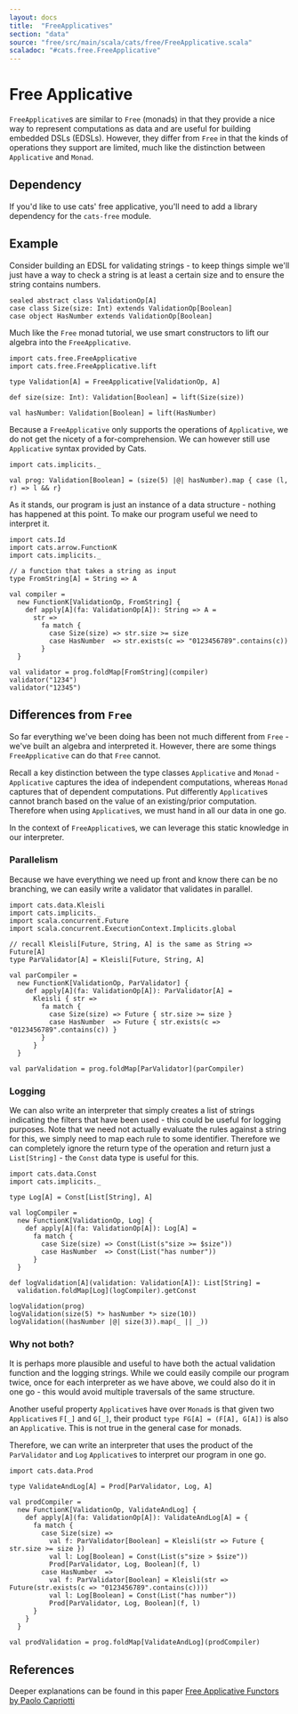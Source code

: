 ```yaml
---
layout: docs
title:  "FreeApplicatives"
section: "data"
source: "free/src/main/scala/cats/free/FreeApplicative.scala"
scaladoc: "#cats.free.FreeApplicative"
---
```

# Free Applicative

`FreeApplicative`s are similar to `Free` (monads) in that they provide a nice way to represent
computations as data and are useful for building embedded DSLs (EDSLs). However, they differ
from `Free` in that the kinds of operations they support are limited, much like the distinction
between `Applicative` and `Monad`.

## Dependency

If you'd like to use cats' free applicative, you'll need to add a library dependency
for the `cats-free` module.

## Example
Consider building an EDSL for validating strings - to keep things simple we'll just have
a way to check a string is at least a certain size and to ensure the string contains numbers.

```tut:silent
sealed abstract class ValidationOp[A]
case class Size(size: Int) extends ValidationOp[Boolean]
case object HasNumber extends ValidationOp[Boolean]
```

Much like the `Free` monad tutorial, we use smart constructors to lift our algebra into the `FreeApplicative`.

```tut:silent
import cats.free.FreeApplicative
import cats.free.FreeApplicative.lift

type Validation[A] = FreeApplicative[ValidationOp, A]

def size(size: Int): Validation[Boolean] = lift(Size(size))

val hasNumber: Validation[Boolean] = lift(HasNumber)
```

Because a `FreeApplicative` only supports the operations of `Applicative`, we do not get the nicety
of a for-comprehension. We can however still use `Applicative` syntax provided by Cats.

```tut:silent
import cats.implicits._

val prog: Validation[Boolean] = (size(5) |@| hasNumber).map { case (l, r) => l && r}
```

As it stands, our program is just an instance of a data structure - nothing has happened
at this point. To make our program useful we need to interpret it.

```tut:silent
import cats.Id
import cats.arrow.FunctionK
import cats.implicits._

// a function that takes a string as input
type FromString[A] = String => A

val compiler =
  new FunctionK[ValidationOp, FromString] {
    def apply[A](fa: ValidationOp[A]): String => A =
      str =>
        fa match {
          case Size(size) => str.size >= size
          case HasNumber  => str.exists(c => "0123456789".contains(c))
        }
  }
```

```tut:book
val validator = prog.foldMap[FromString](compiler)
validator("1234")
validator("12345")
```

## Differences from `Free`
So far everything we've been doing has been not much different from `Free` - we've built
an algebra and interpreted it. However, there are some things `FreeApplicative` can do that
`Free` cannot.

Recall a key distinction between the type classes `Applicative` and `Monad` - `Applicative`
captures the idea of independent computations, whereas `Monad` captures that of dependent
computations. Put differently `Applicative`s cannot branch based on the value of an existing/prior
computation. Therefore when using `Applicative`s, we must hand in all our data in one go.

In the context of `FreeApplicative`s, we can leverage this static knowledge in our interpreter.

### Parallelism
Because we have everything we need up front and know there can be no branching, we can easily
write a validator that validates in parallel.

```tut:silent
import cats.data.Kleisli
import cats.implicits._
import scala.concurrent.Future
import scala.concurrent.ExecutionContext.Implicits.global

// recall Kleisli[Future, String, A] is the same as String => Future[A]
type ParValidator[A] = Kleisli[Future, String, A]

val parCompiler =
  new FunctionK[ValidationOp, ParValidator] {
    def apply[A](fa: ValidationOp[A]): ParValidator[A] =
      Kleisli { str =>
        fa match {
          case Size(size) => Future { str.size >= size }
          case HasNumber  => Future { str.exists(c => "0123456789".contains(c)) }
        }
      }
  }

val parValidation = prog.foldMap[ParValidator](parCompiler)
```

### Logging
We can also write an interpreter that simply creates a list of strings indicating the filters that
have been used - this could be useful for logging purposes. Note that we need not actually evaluate
the rules against a string for this, we simply need to map each rule to some identifier. Therefore
we can completely ignore the return type of the operation and return just a `List[String]` - the
`Const` data type is useful for this.

```tut:silent
import cats.data.Const
import cats.implicits._

type Log[A] = Const[List[String], A]

val logCompiler =
  new FunctionK[ValidationOp, Log] {
    def apply[A](fa: ValidationOp[A]): Log[A] =
      fa match {
        case Size(size) => Const(List(s"size >= $size"))
        case HasNumber  => Const(List("has number"))
      }
  }

def logValidation[A](validation: Validation[A]): List[String] =
  validation.foldMap[Log](logCompiler).getConst
```

```tut:book
logValidation(prog)
logValidation(size(5) *> hasNumber *> size(10))
logValidation((hasNumber |@| size(3)).map(_ || _))
```

### Why not both?
It is perhaps more plausible and useful to have both the actual validation function and the logging
strings. While we could easily compile our program twice, once for each interpreter as we have above,
we could also do it in one go - this would avoid multiple traversals of the same structure.

Another useful property `Applicative`s have over `Monad`s is that given two `Applicative`s `F[_]` and
`G[_]`, their product `type FG[A] = (F[A], G[A])` is also an `Applicative`. This is not true in the general
case for monads.

Therefore, we can write an interpreter that uses the product of the `ParValidator` and `Log` `Applicative`s
to interpret our program in one go.

```tut:silent
import cats.data.Prod

type ValidateAndLog[A] = Prod[ParValidator, Log, A]

val prodCompiler =
  new FunctionK[ValidationOp, ValidateAndLog] {
    def apply[A](fa: ValidationOp[A]): ValidateAndLog[A] = {
      fa match {
        case Size(size) =>
          val f: ParValidator[Boolean] = Kleisli(str => Future { str.size >= size })
          val l: Log[Boolean] = Const(List(s"size > $size"))
          Prod[ParValidator, Log, Boolean](f, l)
        case HasNumber  =>
          val f: ParValidator[Boolean] = Kleisli(str => Future(str.exists(c => "0123456789".contains(c))))
          val l: Log[Boolean] = Const(List("has number"))
          Prod[ParValidator, Log, Boolean](f, l)
      }
    }
  }

val prodValidation = prog.foldMap[ValidateAndLog](prodCompiler)
```

## References
Deeper explanations can be found in this paper [Free Applicative Functors by Paolo Capriotti](http://www.paolocapriotti.com/assets/applicative.pdf)
